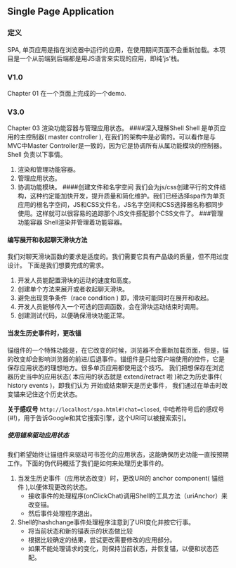 ## Single Page Application
### 定义
SPA, 单页应用是指在浏览器中运行的应用，在使用期间页面不会重新加载。本项目是一个从前端到后端都是用JS语言来实现的应用，即纯'js'栈。
### V1.0
Chapter 01 在一个页面上完成的一个demo.
### V3.0 
Chapter 03 渲染功能容器与管理应用状态。
####深入理解Shell
Shell 是单页应用的主控制器( master controller ), 在我们的架构中是必需的。可以看作是与MVC中Master Controller是一致的，因为它是协调所有从属功能模块的控制器。
Shell 负责以下事情。
1. 渲染和管理功能容器。
2. 管理应用状态。
3. 协调功能模块。
####创建文件和名字空间
我们会为js/css创建平行的文件结构，这种约定能加快开发，提升质量和简化维护。我们已经选择spa作为单页应用的根名字空间，JS和CSS文件名，JS名字空间和CSS选择器名称都同步使用。这样就可以很容易的追踪那个JS文件搭配那个CSS文件了。
###管理功能容器
Shell渲染并管理着功能容器。
#### 编写展开和收起聊天滑块方法
我们对聊天滑块函数的要求是适度的。我们需要它具有产品级的质量，但不用过度设计。
下面是我们想要完成的需求。
1. 开发人员能配置滑块的运动的速度和高度。
2. 创建单个方法来展开或者收起聊天滑块。
3. 避免出现竞争条件（race condition ) 即，滑块可能同时在展开和收起。
4. 开发人员能够传入一个可选的回调函数，会在滑块运动结束时调用。
5. 创建测试代码，以便确保滑块功能正常。

#### 当发生历史事件时，更改锚
锚组件的一个特殊功能是，在它改变的时候，浏览器不会重新加载页面，但是，锚的改变却会影响浏览器的前进/后退事件。锚组件是只给客户端使用的控件，它是保存应用状态的理想地方。很多单页应用都使用这个技巧。
我们把想保存在浏览器历史当中的应用状态( 本应用的状态就是 extend/retract 啦 )称之为历史事件( history events )，即我们认为 开始或结束聊天是历史事件， 我们通过在单击时改变锚来记住这个历史状态。

**关于感叹号**
`http://localhost/spa.html#!chat=closed`, 中哈希符号后的感叹号(#!)，用于告诉Google和其它搜索引擎，这个URI可以被搜索索引。

##### 使用锚来驱动应用状态
我们希望始终让锚组件来驱动可书签化的应用状态，这能确保历史功能一直按预期工作。下面的伪代码概括了我们是如何来处理历史事件的。
1. 当发生历史事件（应用状态改变）时，更改URI的 anchor component( 锚组件 ),以便体现更改的状态。
    *  接收事件的处理程序(onClickChat)调用Shell的工具方法（uriAnchor）来改变锚。
    *  然后事件处理程序退出。
2. Shell的hashchange事件处理程序注意到了URI变化并按它行事。
    *  将当前状态和新的锚表示的状态做比较
    *  根据比较确定的结果，尝试更改需要修改的应用部分。
    *  如果不能处理请求的变化，则保持当前状态，并恢复锚，以便和状态匹配。
 

